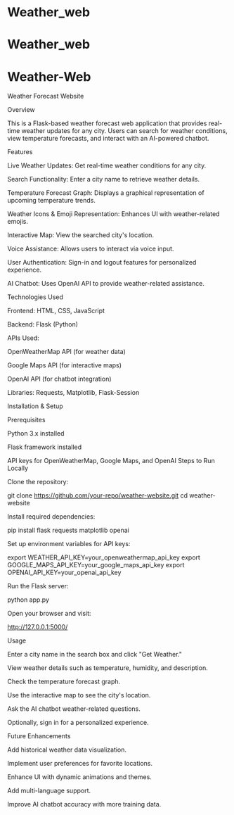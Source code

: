 # Weather_web
# Weather_web
# Weather-Web
Weather Forecast Website

Overview

This is a Flask-based weather forecast web application that provides real-time weather updates for any city. Users can search for weather conditions, view temperature forecasts, and interact with an AI-powered chatbot.

Features

Live Weather Updates: Get real-time weather conditions for any city.

Search Functionality: Enter a city name to retrieve weather details.

Temperature Forecast Graph: Displays a graphical representation of upcoming temperature trends.

Weather Icons & Emoji Representation: Enhances UI with weather-related emojis.

Interactive Map: View the searched city's location.

Voice Assistance: Allows users to interact via voice input.

User Authentication: Sign-in and logout features for personalized experience.

AI Chatbot: Uses OpenAI API to provide weather-related assistance.

Technologies Used

Frontend: HTML, CSS, JavaScript

Backend: Flask (Python)

APIs Used:

OpenWeatherMap API (for weather data)

Google Maps API (for interactive maps)

OpenAI API (for chatbot integration)

Libraries: Requests, Matplotlib, Flask-Session

Installation & Setup

Prerequisites

Python 3.x installed

Flask framework installed

API keys for OpenWeatherMap, Google Maps, and OpenAI
Steps to Run Locally

Clone the repository:

git clone https://github.com/your-repo/weather-website.git
cd weather-website

Install required dependencies:

pip install flask requests matplotlib openai

Set up environment variables for API keys:

export WEATHER_API_KEY=your_openweathermap_api_key
export GOOGLE_MAPS_API_KEY=your_google_maps_api_key
export OPENAI_API_KEY=your_openai_api_key

Run the Flask server:

python app.py

Open your browser and visit:

http://127.0.0.1:5000/

Usage

Enter a city name in the search box and click "Get Weather."

View weather details such as temperature, humidity, and description.

Check the temperature forecast graph.

Use the interactive map to see the city's location.

Ask the AI chatbot weather-related questions.

Optionally, sign in for a personalized experience.

Future Enhancements

Add historical weather data visualization.

Implement user preferences for favorite locations.

Enhance UI with dynamic animations and themes.

Add multi-language support.

Improve AI chatbot accuracy with more training data.
